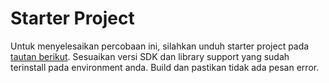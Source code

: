 # Starter Project

Untuk menyelesaikan percobaan ini, silahkan unduh starter project pada [tautan
berikut](./NotesApp.zip). Sesuaikan versi SDK dan library support yang sudah
terinstall pada environment anda. Build dan pastikan tidak ada pesan error.
